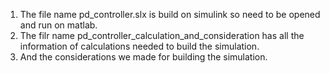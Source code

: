 1) The file name pd_controller.slx is build on simulink so need to be opened and run on matlab.
2) The filr name pd_controller_calculation_and_consideration has all the information of calculations needed to build the simulation. 
3) And the considerations we made for building the simulation. 

